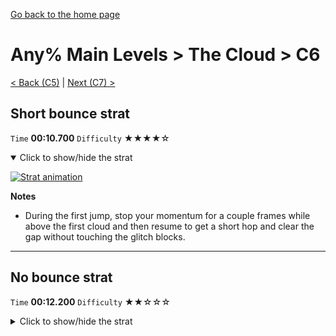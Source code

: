 [Go back to the home page](https://github.com/Doublevil/scbspeedrun)

# Any% Main Levels > The Cloud > C6

[< Back (C5)](https://github.com/Doublevil/scbspeedrun/blob/main/levels/any_ml/C/C5.md) | [Next (C7) >](https://github.com/Doublevil/scbspeedrun/blob/main/levels/any_ml/C/C7.md)

## Short bounce strat

`Time` **00:10.700** `Difficulty` ★★★★☆
<details open>
  <summary>Click to show/hide the strat</summary>

  [![Strat animation](https://github.com/Doublevil/scbspeedrun/blob/main/media/levels/C/C6_ShortBounce.webp)](https://github.com/Doublevil/scbspeedrun/blob/main/media/levels/C/C6_ShortBounce.mp4?raw=true)

  **Notes**
  - During the first jump, stop your momentum for a couple frames while above the first cloud and then resume to get a short hop and clear the gap without touching the glitch blocks.
</details>

---
## No bounce strat

`Time` **00:12.200** `Difficulty` ★★☆☆☆
<details>
  <summary>Click to show/hide the strat</summary>

  [![Strat animation](https://github.com/Doublevil/scbspeedrun/blob/main/media/levels/C/C6_NoBounce.webp)](https://github.com/Doublevil/scbspeedrun/blob/main/media/levels/C/C6_NoBounce.mp4?raw=true)

  **Notes**
  - The first jump takes a bit of training to land directly on the third cloud.
</details>
